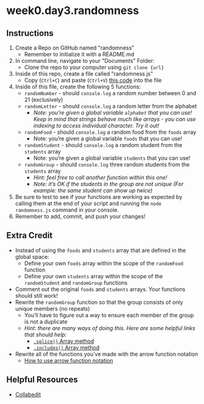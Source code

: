 # week0.day3.randomness

## Instructions
1. Create a Repo on GitHub named "randomness"
   - Remember to initialize it with a README.md
2. In command line, navigate to your "Documents" Folder:
   - Clone the repo to your computer using `git clone {url}`
3. Inside of this repo, create a file called "randomness.js"
   - Copy (`Ctrl+C`) and paste (`Ctrl+V`) [this code](https://raw.githubusercontent.com/AllStarCodeOrg/week0.day3.randomness/master/randomness.js) into the file
4. Inside of this file, create the following 5 functions:
   - `randomNumber` - should `console.log` a random number between 0 and 21 (exclusively)
   - `randomLetter` - should `console.log` a random letter from the alphabet
     - *Note: you’re given a global variable `alphabet` that you can use! Keep in mind that strings behave much like arrays - you can use indexing to access individual character. Try it out!*
   - `randomFood` - should `console.log` a random food from the `foods` array
     - Note: you’re given a global variable `foods` that you can use!
   - `randomStudent` - should `console.log` a random student from the `students` array
     - Note: you’re given a global variable `students` that you can use!
   - `randomGroup` - should `console.log` three random students from the `students` array
     - *Hint: feel free to call another function within this one!*
     - *Note: it’s OK if the students in the group are not unique (For example: the same student can show up twice)*
5. Be sure to test to see if your functions are working as expected by calling them at the end of your script and running the `node randomness.js` command in your console.
6. Remember to add, commit, and push your changes!

## Extra Credit
- Instead of using the `foods` and `students` array that are defined in the global space:
   - Define your own `foods` array within the scope of the `randomFood` function
   - Define your own `students` array within the scope of the `randomStudent` and `randomGroup` functions
- Comment out the original `foods` and `students` arrays. Your functions should still work!
- Rewrite the `randomGroup` function so that the group consists of only unique members (no repeats)
  - You’ll have to figure out a way to ensure each member of the group is not a duplicate
  - *Hint: there are many ways of doing this. Here are some helpful links that should help:*
    - [`.splice()` Array method](https://developer.mozilla.org/en-US/docs/Web/JavaScript/Reference/Global_Objects/Array/splice)
    - [`.includes()` Array method](https://developer.mozilla.org/en-US/docs/Web/JavaScript/Reference/Global_Objects/Array/includes)
- Rewrite all of the functions you’ve made with the arrow function notation
   - [How to use arrow function notation](https://www.sitepoint.com/es6-arrow-functions-new-fat-concise-syntax-javascript/)

## Helpful Resources
- [Collabedit](http://collabedit.com/)
